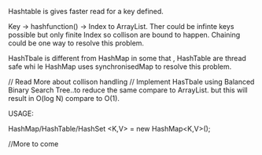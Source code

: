 Hashtable is gives faster read for a key defined.

Key -> hashfunction() -> Index to ArrayList.
Ther could be infinte keys possible but only finite Index so collison are
bound to happen. Chaining could be one way to resolve this problem.

HashTbale is different from HashMap in some that , HashTable are thread safe whi
le HashMap uses synchronisedMap to resolve this problem.

// Read More about collison handling
// Implement HasTbale using Balanced Binary Search Tree..to reduce the same compare to ArrayList. but this will result in O(log N) compare to O(1).


USAGE:

HashMap/HashTable/HashSet <K,V> = new HashMap<K,V>();

//More to come
